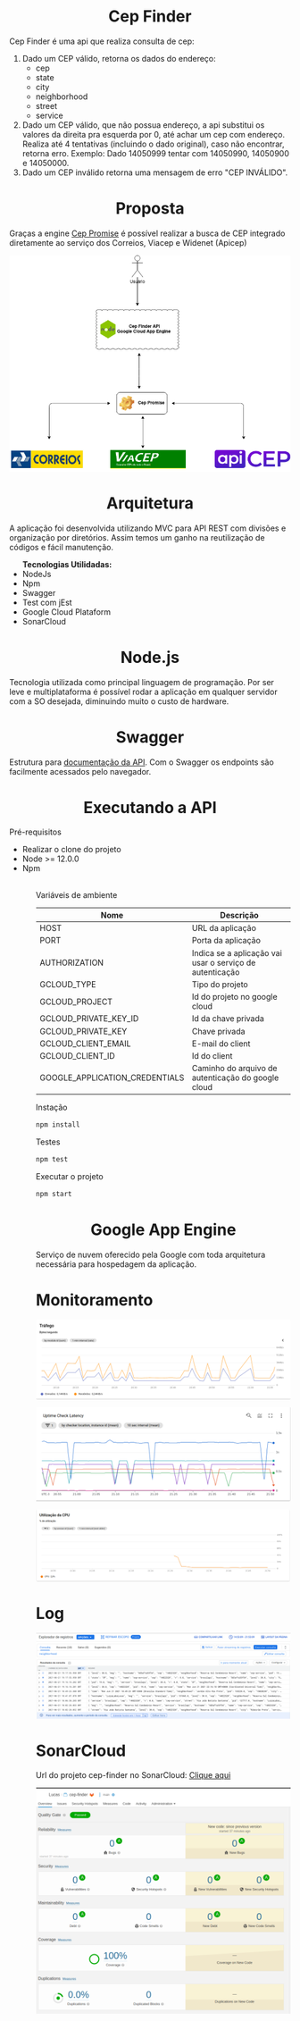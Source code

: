 <h1 align="center">Cep Finder</h1>

<p>Cep Finder é uma api que realiza consulta de cep:</p>
<ol>
<li>Dado um CEP válido, retorna os dados do endereço:
<ul>
<li>cep</li>
<li>state</li>
<li>city</li>
<li>neighborhood</li>
<li>street</li>
<li>service</li>
</ul>
</li>
<li>Dado um CEP válido, que não possua endereço, a api substitui os valores da direita pra esquerda por 0, até achar um cep com endereço. Realiza até 4 tentativas (incluindo o dado original), caso não encontrar, retorna erro. Exemplo: Dado 14050999 tentar com 14050990, 14050900 e 14050000.</li>
<li>Dado um CEP inválido retorna uma mensagem de erro "CEP INVÁLIDO".</li>
</ol>

<h1 align="center">Proposta</h1>

<p>Graças a engine <a href=https://github.com/BrasilAPI/cep-promise>Cep Promise</a> é possível realizar a busca de CEP integrado diretamente ao serviço dos Correios, Viacep e Widenet (Apicep)</p>

<img align="center" src="docs/Fluxograma.png"></img>

<h1 align="center">Arquitetura</h1>
<p>A aplicação foi desenvolvida utilizando MVC para API REST com divisões e organização por diretórios. Assim temos um ganho na reutilização de códigos e fácil manutenção.</p>
<ul><b>Tecnologias Utilidadas:</b>
<li>NodeJs</li>
<li>Npm</li>
<li>Swagger</li>
<li>Test com jEst</li>
<li>Google Cloud Plataform</li>
<li>SonarCloud</li>
</ul>

<h1 align="center">Node.js</h1>

<p>Tecnologia utilizada como principal linguagem de programação. Por ser leve e multiplataforma é possível rodar a aplicação em qualquer servidor com a SO desejada, diminuindo muito o custo de hardware.</p>

<h1 align="center">Swagger</h1>

<p>Estrutura para <a href="https://neat-sunspot-317319.rj.r.appspot.com/">documentação da API</a>. Com o Swagger os endpoints são facilmente acessados pelo navegador.</p>

<h1 align="center">Executando a API</h1>

<p>Pré-requisitos</p>
<ul>
<li>Realizar o clone do projeto</li>
<li>Node >= 12.0.0</li>
<li>Npm</li>
<ul>

<p><br>Variáveis de ambiente</p>

| Nome                                            | Descrição                                                                                            |
| ------------------------------------------------| ---------------------------------------------------------------------------------------------------- |
| HOST                              | URL da aplicação             |
| PORT                               | Porta da aplicação                              |
| AUTHORIZATION                               | Indica se a aplicação vai usar o serviço de autenticação                              |
| GCLOUD_TYPE   | Tipo do projeto  |
| GCLOUD_PROJECT   | Id do projeto no google cloud  |
| GCLOUD_PRIVATE_KEY_ID   | Id da chave privada  |
| GCLOUD_PRIVATE_KEY   | Chave privada  |
| GCLOUD_CLIENT_EMAIL   | E-mail do client  |
| GCLOUD_CLIENT_ID     | Id do client  |
| GOOGLE_APPLICATION_CREDENTIALS  | Caminho do arquivo de autenticação do google cloud  |


<p>Instação</p>

```sh
npm install
```

<p>Testes</p>

```sh
npm test
```

<p>Executar o projeto</p>

```sh
npm start
```

<h1 align="center">Google App Engine</h1>
<p>Serviço de nuvem oferecido pela Google com toda arquitetura necessária para hospedagem da aplicação.</p>

<h1>Monitoramento</h1>

<img align="center" src="docs/trafego.png"></img>

<img align="center" src="docs/uptime.png"></img>

<img align="center" src="docs/cpu.png"></img>

<h1>Log</h1>

<img align="center" src="docs/log.png"></img>

<h1>SonarCloud</h1>
<p>Url do projeto cep-finder no SonarCloud: <a href="https://sonarcloud.io/dashboard?id=volgarini_cep-finder">Clique aqui</a></p>
<img align="center" src="docs/sonar.png"></img>

